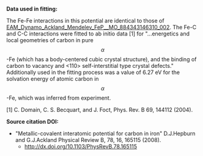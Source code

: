 **Data used in fitting:**

The Fe-Fe interactions in this potential are identical to those of [EAM_Dynamo_Ackland_Mendelev_FeP__MO_884343146310_002](https://openkim.org/cite/MO_884343146310_002).  The Fe-C and C-C interactions were fitted to ab initio data [1] for "...energetics and local geometries of carbon in pure $$\alpha$$-Fe (which has a body-centered cubic crystal structure), and the binding of carbon to vacancy and <110> self-interstitial type crystal defects."  Additionally used in the fitting process was a value of 6.27 eV for the solvation energy of atomic carbon in $$\alpha$$-Fe, which was inferred from experiment.

[1] C. Domain, C. S. Becquart, and J. Foct, Phys. Rev. B 69, 144112 (2004).

**Source citation DOI:**

* "Metallic-covalent interatomic potential for carbon in iron" D.J.Hepburn and G.J.Ackland Physical Review B, 78, 16, 165115 (2008).
    - http://dx.doi.org/10.1103/PhysRevB.78.165115
